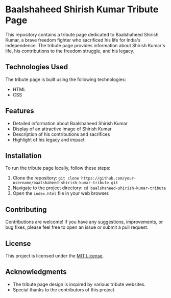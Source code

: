 # Baalshaheed Shirish Kumar Tribute Page

This repository contains a tribute page dedicated to Baalshaheed Shirish Kumar, a brave freedom fighter who sacrificed his life for India's independence. The tribute page provides information about Shirish Kumar's life, his contributions to the freedom struggle, and his legacy.


## Technologies Used

The tribute page is built using the following technologies:

- HTML
- CSS

## Features

- Detailed information about Baalshaheed Shirish Kumar
- Display of an attractive image of Shirish Kumar
- Description of his contributions and sacrifices
- Highlight of his legacy and impact

## Installation

To run the tribute page locally, follow these steps:

1. Clone the repository: `git clone https://github.com/your-username/baalshaheed-shirish-kumar-tribute.git`
2. Navigate to the project directory: `cd baalshaheed-shirish-kumar-tribute`
3. Open the `index.html` file in your web browser.

## Contributing

Contributions are welcome! If you have any suggestions, improvements, or bug fixes, please feel free to open an issue or submit a pull request.

## License

This project is licensed under the [MIT License](LICENSE).

## Acknowledgments

- The tribute page design is inspired by various tribute websites.
- Special thanks to the contributors of this project.

